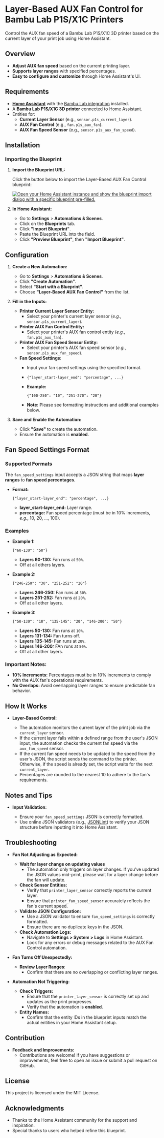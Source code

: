 Layer-Based AUX Fan Control for Bambu Lab P1S/X1C Printers
==========================================================

Control the AUX fan speed of a Bambu Lab P1S/X1C 3D printer based on the current layer of your print job using Home Assistant.

Overview
--------

-   **Adjust AUX fan speed** based on the current printing layer.
-   **Supports layer ranges** with specified percentages.
-   **Easy to configure and customize** through Home Assistant's UI.

Requirements
------------

-   **[Home Assistant](https://www.home-assistant.io/)** with the [Bambu Lab integration](https://github.com/greghesp/ha-bambulab) installed.
-   A **Bambu Lab P1S/X1C 3D printer** connected to Home Assistant.
-   Entities for:
    -   **Current Layer Sensor** (e.g., `sensor.p1s_current_layer`).
    -   **AUX Fan Control** (e.g., `fan.p1s_aux_fan`).
    -   **AUX Fan Speed Sensor** (e.g., `sensor.p1s_aux_fan_speed`).

Installation
------------

### Importing the Blueprint

1.  **Import the Blueprint URL:**

    Click the button below to import the Layer-Based AUX Fan Control blueprint:

    [![Open your Home Assistant instance and show the blueprint import dialog with a specific blueprint pre-filled.](https://my.home-assistant.io/badges/blueprint_import.svg)](https://my.home-assistant.io/redirect/blueprint_import/?blueprint_url=https://github.com/christabone/aux_fan_by_layer/blob/main/aux_fan_by_layer.yaml)

2.  **In Home Assistant:**

    -   Go to **Settings** > **Automations & Scenes**.
    -   Click on the **Blueprints** tab.
    -   Click **"Import Blueprint"**.
    -   Paste the Blueprint URL into the field.
    -   Click **"Preview Blueprint"**, then **"Import Blueprint"**.

Configuration
-------------

1.  **Create a New Automation:**

    -   Go to **Settings** > **Automations & Scenes**.
    -   Click **"Create Automation"**.
    -   Select **"Start with a Blueprint"**.
    -   Choose **"Layer-Based AUX Fan Control"** from the list.

2.  **Fill in the Inputs:**

    -   **Printer Current Layer Sensor Entity:**
        -   Select your printer's current layer sensor (*e.g.*, `sensor.p1s_current_layer`).
    -   **Printer AUX Fan Control Entity:**
        -   Select your printer's AUX fan control entity (*e.g.*, `fan.p1s_aux_fan`).
    -   **Printer AUX Fan Speed Sensor Entity:**
        -   Select your printer's AUX fan speed sensor (*e.g.*, `sensor.p1s_aux_fan_speed`).
    -   **Fan Speed Settings:**
        -   Input your fan speed settings using the specified format.
        -  `{"layer_start-layer_end": "percentage", ...}`

        -   **Example:**

            `{"100-250": "10", "251-270": "20"}`

        -   **Note:** Please see formatting instructions and additional examples below.

3.  **Save and Enable the Automation:**

    -   Click **"Save"** to create the automation.
    -   Ensure the automation is **enabled**.

Fan Speed Settings Format
-------------------------

### **Supported Formats**

The `fan_speed_settings` input accepts a JSON string that maps **layer ranges** to **fan speed percentages**.

-   **Format:**

    `{"layer_start-layer_end": "percentage", ...}`

    -   **layer_start-layer_end:** Layer range.
    -   **percentage:** Fan speed percentage (must be in 10% increments, *e.g.*, 10, 20, ..., 100).

### **Examples**

-   **Example 1:**
    
    `{"60-130": "50"}`

    -   **Layers 60-130:** Fan runs at `50%`.
    -   Off at all others layers.

-   **Example 2:**

    `{"246-250": "30", "251-252": "20"}`

    -   **Layers 246-250:** Fan runs at `30%`.
    -   **Layers 251-252:** Fan runs at `20%`.
    -   Off at all other layers.

-   **Example 3:**

    `{"50-130": "10", "135-145": "20", "146-200": "50"}`

    -   **Layers 50-130:** Fan runs at `10%`.
    -   **Layers 131-134:** Fan turns off.
    -   **Layers 135-145:** Fan runs at `20%`.
    -   **Layers 146-200:** FAn runs at `50%`.
    -   Off at all other layers.

### **Important Notes:**

-   **10% Increments:** Percentages must be in 10% increments to comply with the AUX fan's operational requirements.
-   **No Overlaps:** Avoid overlapping layer ranges to ensure predictable fan behavior.

How It Works
------------

-   **Layer-Based Control:**

    -   The automation monitors the current layer of the print job via the `current_layer` sensor.
    -   If the current layer falls within a defined range from the user's JSON input, the automation checks the current fan speed via the `aux_fan_speed` sensor.
    -   If the current fan speed needs to be updated to the speed from the user's JSON, the script sends the command to the printer. Otherwise, if the speed is already set, the script waits for the next `current_layer`.
    -   Percentages are rounded to the nearest 10 to adhere to the fan's requirements.

Notes and Tips
--------------

-   **Input Validation:**

    -   Ensure your `fan_speed_settings` JSON is correctly formatted.
    -   Use online JSON validators (e.g., [JSONLint](https://jsonlint.com/)) to verify your JSON structure before inputting it into Home Assistant.

Troubleshooting
---------------

-   **Fan Not Adjusting as Expected:**

    -   **Wait for layer change on updating values**
        -  The automation only triggers on layer changes. If you've updated the JSON values mid-print, please wait for a layer change before the fan will update.
    -   **Check Sensor Entities:**
        -   Verify that `printer_layer_sensor` correctly reports the current layer.
        -   Ensure that `printer_fan_speed_sensor` accurately reflects the fan's current speed.
    -   **Validate JSON Configuration:**
        -   Use a JSON validator to ensure `fan_speed_settings` is correctly formatted.
        -   Ensure there are no duplicate keys in the JSON.
    -   **Check Automation Logs:**
        -   Navigate to **Settings > System > Logs** in Home Assistant.
        -   Look for any errors or debug messages related to the AUX Fan Control automation.
-   **Fan Turns Off Unexpectedly:**
    -   **Review Layer Ranges:**
        -   Confirm that there are no overlapping or conflicting layer ranges.

-   **Automation Not Triggering:**

    -   **Check Triggers:**
        -   Ensure that the `printer_layer_sensor` is correctly set up and updates as the print progresses.
        -   Verify that the automation is **enabled**.
    -   **Entity Names:**
        -   Confirm that the entity IDs in the blueprint inputs match the actual entities in your Home Assistant setup.

Contribution
------------

-   **Feedback and Improvements:**
    -   Contributions are welcome! If you have suggestions or improvements, feel free to open an issue or submit a pull request on GitHub.

License
-------

This project is licensed under the MIT License.

Acknowledgments
---------------

-   Thanks to the Home Assistant community for the support and inspiration.
-   Special thanks to users who helped refine this blueprint.
